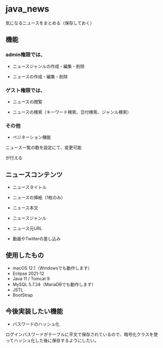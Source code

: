 # java_news

気になるニュースをまとめる（保存しておく）

## 機能

### admin権限では、

* ニュースジャンルの作成・編集・削除

* ニュースの作成・編集・削除

### ゲスト権限では、

* ニュースの閲覧

* ニュースの検索（キーワード検索、日付検索、ジャンル検索）

### その他

* ペジネーション機能

ニュース一覧の数を設定にて、変更可能

が行える 

## ニュースコンテンツ

* ニュースタイトル

* ニュースの挿絵（1枚のみ）

* ニュース本文

* ニュースジャンル

* ニュース元URL

* 動画やTwitterの差し込み


## 使用したもの

- macOS 12.1（Windowsでも動作します）
- Eclipse 2021-12
- Java 11 / Tomcat 9
- MySQL 5.7.34（MariaDBでも動作します）
- JSTL
- BootStrap

## 今後実装したい機能

- パスワードのハッシュ化

ログインパスワードがテーブルに平文で保存されているので、暗号化クラスを使ってハッシュ化した後に保存するようにしたい。

